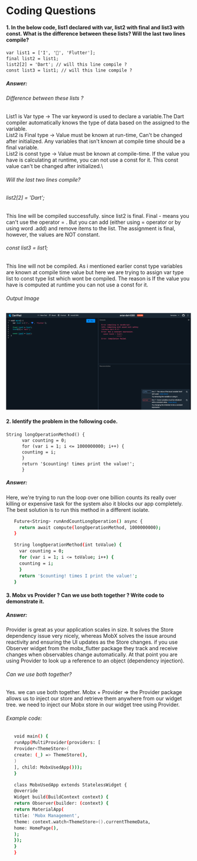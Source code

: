 # Coding Questions

#### 1. In the below code, list1 declared with var, list2 with final and list3 with const. What is the difference between these lists? Will the last two lines compile?

```
var list1 = ['I', '💙', 'Flutter'];
final list2 = list1;
list2[2] = 'Dart'; // will this line compile ?
const list3 = list1; // will this line compile ?
```

##### Answer:
###### Difference between these lists ?
  List1 is Var type   -> The var keyword is used to declare a variable.The Dart compiler automatically knows the type of data based on the assigned to the variable.\
  List2 is Final type -> Value must be known at run-time, Can't be changed after initialized. Any variables that isn't known at compile time should be a final variable.\
  List2 is const type -> Value must be known at compile-time. If the value you have is calculating at runtime, you can not use a const for it. 
                         This const value can't be changed after initialized.\
                             
###### Will the last two lines compile?
###### list2[2] = 'Dart';
This line will be compiled successfully. since list2 is final.
Final - means you can't use the operator = . But you can add (either using = operator or by using word .add) and remove items to the list. The assignment is final, however, the values are NOT constant.
###### const list3 = list1;
This line will not be compiled. As i mentioned earlier const type variables are known at compile time value but here we are trying to assign var type list to 
const type list which wont be compiled. The reason is If the value you have is computed at runtime you can not use a const for it.

###### Output Image
![Output Screenshot](https://github.com/ragulsarma/Flutter-coding_QA/blob/main/Screenshot%202022-08-29%20at%208.48.47%20PM.png)

#### 2. Identify the problem in the following code. 

```
String longOperationMethod() {
      var counting = 0;
      for (var i = 1; i <= 1000000000; i++) {
      counting = i;
      }
      return '$counting! times print the value!';
      }
```

##### Answer:
   Here, we're trying to run the loop over one billion counts its really over killing or expensive task for the system also it blocks our app completely.
   The best solution is to run this method in a different isolate.
```sh
   Future<String> runAndCountLongOperation() async {
     return await compute(longOperationMethod, 1000000000);
   }
```
```sh
   String longOperationMethod(int toValue) {
     var counting = 0;
     for (var i = 1; i <= toValue; i++) {
     counting = i;
     }
     return '$counting! times I print the value!';
   }
```

#### 3. Mobx vs Provider ? Can we use both together ? Write code to demonstrate it.
##### Answer:
Provider is great as your application scales in size. It solves the Store dependency issue very nicely, 
whereas MobX solves the issue around reactivity and ensuring the UI updates as the Store changes.
if you use Observer widget from the mobx_flutter package they track and receive changes when observables change automatically.
At that point you are using Provider to look up a reference to an object (dependency injection).

###### Can we use both together?
Yes. we can use both together.
Mobx + Provider => the Provider package allows us to inject our store and retrieve them anywhere from our widget tree.
we need to inject our Mobx store in our widget tree using Provider.
###### Example code:

```sh
   void main() {
   runApp(MultiProvider(providers: [
   Provider<ThemeStore>(
   create: (_) => ThemeStore(),
   )
   ], child: MobxUsedApp()));
   }
```
```sh
   class MobxUsedApp extends StatelessWidget {
   @override
   Widget build(BuildContext context) {
   return Observer(builder: (context) {
   return MaterialApp(
   title: 'Mobx Management',
   theme: context.watch<ThemeStore>().currentThemeData,
   home: HomePage(),
   );
   });
   }
   }
```
